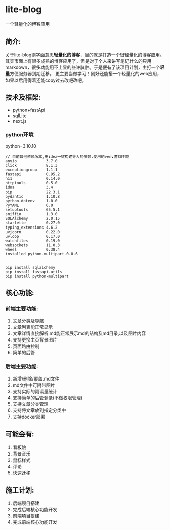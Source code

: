 # lite-blog
一个轻量化的博客应用

## 简介:
关于lite-blog则字面意思**轻量化的博客**，目的就是打造一个很轻量化的博客应用。其实市面上有很多成熟的博客应用了，但是对于个人来讲写笔记什么的只用markdown，很多功能用不上显的些许臃肿。于是便有了该项目计划，主打一个**轻量**方便服务器到期迁移。
更主要当做学习！刚好还能搭一个轻量化的web应用，如果以后用得着还能copy过去改吧改吧。



## 技术及框架:

- python+fastApi
- sqlLite
- next.js

### python环境
python=3.10.10
```
// 目前其他依赖版本,用idea一键构建导入的依赖.使用的venv虚拟环境
anyio             3.7.0
click             8.1.3
exceptiongroup    1.1.1
fastapi           0.95.2
h11               0.14.0
httptools         0.5.0
idna              3.4
pip               22.3.1
pydantic          1.10.8
python-dotenv     1.0.0
PyYAML            6.0
setuptools        65.5.1
sniffio           1.3.0
SQLAlchemy        2.0.15
starlette         0.27.0
typing_extensions 4.6.2
uvicorn           0.22.0
uvloop            0.17.0
watchfiles        0.19.0
websockets        11.0.3
wheel             0.38.4
installed python-multipart-0.0.6


```

```
pip install sqlalchemy
pip install fastapi-utils
pip install python-multipart

```

## 核心功能:

### 前端主要功能:
1. 文章分类及导航
2. 文章列表能正常显示
3. 文章详情直接解析.md能正常展示md的结构及md目录,以及图片内容
4. 支持更换主页背景图片
5. 页面路由控制
6. 简单的后管

### 后端主要功能:
1. 新增/删除/覆盖.md文件
2. md文件中可附带图片
3. 支持实际的阅读量统计
4. 支持简单的后管登录(不做权限管理)
5. 支持文章分类管理
6. 支持将文章放到指定分类中
7. 支持docker部署

## 可能会有:
1. 看板娘
2. 背景音乐
3. 鼠标样式
4. 评论
5. 快速迁移

## 施工计划:
1. 后端项目搭建
2. 完成后端核心功能开发
3. 前端项目搭建
4. 完成前端核心功能开发



